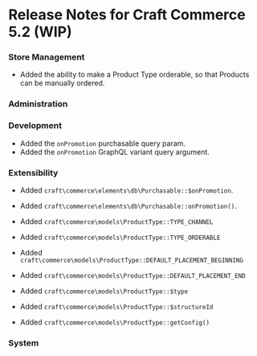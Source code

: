 # Release Notes for Craft Commerce 5.2 (WIP)

### Store Management

- Added the ability to make a Product Type orderable, so that Products can be manually ordered.

### Administration

### Development
- Added the `onPromotion` purchasable query param.
- Added the `onPromotion` GraphQL variant query argument.

### Extensibility
- Added `craft\commerce\elements\db\Purchasable::$onPromotion`.
- Added `craft\commerce\elements\db\Purchasable::onPromotion()`.

- Added `craft\commerce\models\ProductType::TYPE_CHANNEL`
- Added `craft\commerce\models\ProductType::TYPE_ORDERABLE`
- Added `craft\commerce\models\ProductType::DEFAULT_PLACEMENT_BEGINNING`
- Added `craft\commerce\models\ProductType::DEFAULT_PLACEMENT_END`
- Added `craft\commerce\models\ProductType::$type`
- Added `craft\commerce\models\ProductType::$structureId`
- Added `craft\commerce\models\ProductType::getConfig()`

### System
